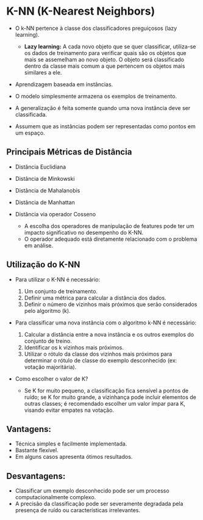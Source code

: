 # K-NN (K-Nearest Neighbors)

- O k-NN pertence à classe dos classificadores preguiçosos (lazy learning).
  
  - **Lazy learning:** A cada novo objeto que se quer classificar, utiliza-se os dados de treinamento para verificar quais são os objetos que mais se assemelham ao novo objeto. O objeto será classificado dentro da classe mais comum a que pertencem os objetos mais similares a ele.

- Aprendizagem baseada em instâncias.
- O modelo simplesmente armazena os exemplos de treinamento.
- A generalização é feita somente quando uma nova instância deve ser classificada.
- Assumem que as instâncias podem ser representadas como pontos em um espaço.

## Principais Métricas de Distância

- Distância Euclidiana
- Distância de Minkowski
- Distância de Mahalanobis
- Distância de Manhattan
- Distância via operador Cosseno

  - A escolha dos operadores de manipulação de features pode ter um impacto significativo no desempenho do K-NN.
  - O operador adequado está diretamente relacionado com o problema em análise.

## Utilização do K-NN

- Para utilizar o K-NN é necessário:
  1) Um conjunto de treinamento.
  2) Definir uma métrica para calcular a distância dos dados.
  3) Definir o número de vizinhos mais próximos que serão considerados pelo algoritmo (k).

- Para classificar uma nova instância com o algoritmo k-NN é necessário:
  1) Calcular a distância entre a nova instância e os outros exemplos do conjunto de treino.
  2) Identificar os k vizinhos mais próximos.
  3) Utilizar o rótulo da classe dos vizinhos mais próximos para determinar o rótulo de classe do exemplo desconhecido (ex: votação majoritária).

- Como escolher o valor de K?
  - Se K for muito pequeno, a classificação fica sensível a pontos de ruído; se K for muito grande, a vizinhança pode incluir elementos de outras classes; é recomendado escolher um valor ímpar para K, visando evitar empates na votação.

## Vantagens:

- Técnica simples e facilmente implementada.
- Bastante flexível.
- Em alguns casos apresenta ótimos resultados.

## Desvantagens:

- Classificar um exemplo desconhecido pode ser um processo computacionalmente complexo.
- A precisão da classificação pode ser severamente degradada pela presença de ruído ou características irrelevantes.